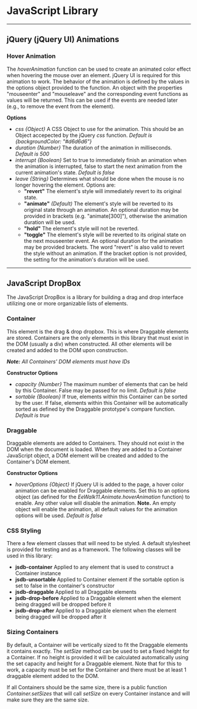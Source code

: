 # JavaScript Library



____________________________________________________________________________________________________



## jQuery (jQuery UI) Animations



### Hover Animation

The *hoverAnimation* function can be used to create an animated color effect when hovering the mouse
over an element. jQuery UI is required for this animation to work. The behavior of the animation is
defined by the values in the options object provided to the function. An object with the properties
"mouseenter" and "mouseleave" and the corresponding event functions as values will be returned.
This can be used if the events are needed later (e.g., to remove the event from the element).

**Options**

* *css {Object}* A CSS Object to use for the animation. This should be an Object accepected by the
jQuery *css* function. *Default is {backgroundColor: "#d6d6d6"}*
* *duration {Number}* The duration of the animation in milliseconds. *Default is 500*
* *interrupt {Boolean}* Set to true to immediately finish an animation when the animation is
interrupted, false to start the next animation from the current animation's state. *Default is
false*
* *leave {String}* Determines what should be done when the mouse is no longer hovering the element.
Options are:
	* **"revert"** The element's style will immediately revert to its original state.
	* **"animate"** *(Default)* The element's style will be reverted to its original state through
	an animation. An optional duration may be provided in brackets (e.g. "animate[300]"), otherwise
	the animation duration will be used.
	* **"hold"** The element's style will not be reverted.
	* **"toggle"** The element's style will be reverted to its original state on the next mouseenter
	event. An optional duration for the animation may be provided brackets. The word "revert" is
	also valid to revert the style without an animation. If the bracket option is not provided, the
	setting for the animation's duration will be used.



____________________________________________________________________________________________________



## JavaScript DropBox

The JavaScript DropBox is a library for building a drag and drop interface utilizing one or more
organizable lists of elements.



### Container

This element is the drag & drop dropbox. This is where Draggable elements are stored. Containers are
the only elements in this library that must exist in the DOM (usually a div) when constructed. All
other elements will be created and added to the DOM upon construction.

**_Note:_** *All Containers' DOM elements must have IDs*

**Constructor Options**

* *capacity {Number}* The maximum number of elements that can be held by this Container. False may
be passed for no limit. *Default is false*
* *sortable {Boolean}* If true, elements within this Container can be sorted by the user. If false,
elements within this Container will be automatically sorted as defined by the Draggable prototype's
compare function. *Default is true*



### Draggable

Draggable elements are added to Containers. They should not exist in the DOM when the document is
loaded. When they are added to a Container JavaScript object, a DOM element will be created and
added to the Container's DOM element.

**Constructor Options**

* *hoverOptions {Object}* If jQuery UI is added to the page, a hover color animation can be
enabled for Draggable elements. Set this to an options object (as defined for the
*EeWalk11.Animate.hoverAnimation* function) to enable. Any other value will disable the animation.
**Note.** An empty object will enable the animation, all default values for the animation options
will be used. *Default is false*



### CSS Styling

There a few element classes that will need to be styled. A default stylesheet is provided for
testing and as a framework. The following classes will be used in this library:

* **jsdb-container** Applied to any element that is used to construct a Container instance
* **jsdb-unsortable** Applied to Container element if the sortable option is set to false in the
container's constructor
* **jsdb-draggable** Applied to all Draggable elements
* **jsdb-drop-before** Applied to a Draggable element when the element being dragged will be dropped
before it
* **jsdb-drop-after** Applied to a Draggable element when the element being dragged will be dropped
after it



### Sizing Containers

By default, a Container will be vertically sized to fit the Draggable elements it contains exactly.
The *setSize* method can be used to set a fixed height for a Container. If no height is provided it
will be calculated automatically using the set capacity and height for a Draggable element. Note
that for this to work, a capacity must be set for the Container and there must be at least 1
draggable element added to the DOM.

If all Containers should be the same size, there is a public function *Container.setSizes* that will
call *setSize* on every Container instance and will make sure they are the same size.


